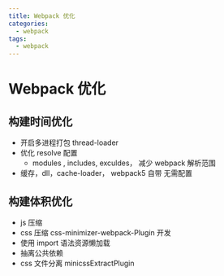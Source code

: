 ```yaml
---
title: Webpack 优化
categories:
  - webpack
tags:
  - webpack
---
```


# Webpack 优化

## 构建时间优化

- 开启多进程打包 thread-loader
- 优化 resolve 配置
  - modules , includes, exculdes， 减少 webpack 解析范围
- 缓存，dll，cache-loader， webpack5 自带 无需配置

## 构建体积优化

- js 压缩
- css 压缩 css-minimizer-webpack-Plugin 开发
- 使用 import 语法资源懒加载
- 抽离公共依赖
- css 文件分离 minicssExtractPlugin
